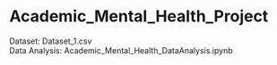 # Academic_Mental_Health_Project
Dataset: Dataset_1.csv </br>
Data Analysis: Academic_Mental_Health_DataAnalysis.ipynb
